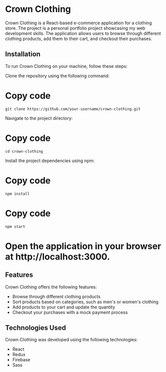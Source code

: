 # Crown Clothing

Crown Clothing is a React-based e-commerce application for a clothing store. The project is a personal portfolio project showcasing my web development skills. The application allows users to browse through different clothing products, add them to their cart, and checkout their purchases.

## Installation

To run Crown Clothing on your machine, follow these steps:

Clone the repository using the following command:
# Copy code
`git clone https://github.com/your-username/crown-clothing.git`

Navigate to the project directory:
# Copy code
`cd crown-clothing`

Install the project dependencies using npm:
# Copy code
`npm install`

# Copy code
`npm start`

# Open the application in your browser at http://localhost:3000.

## Features

Crown Clothing offers the following features:

* Browse through different clothing products
* Sort products based on categories, such as men's or women's clothing
* Add products to your cart and update the quantity
* Checkout your purchases with a mock payment process

## Technologies Used

Crown Clothing was developed using the following technologies:

* React
* Redux
* Firebase
* Sass